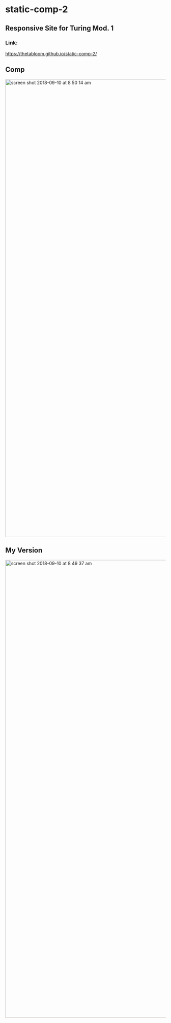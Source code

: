 # static-comp-2

## Responsive Site for Turing Mod. 1 

### Link:
https://thetabloom.github.io/static-comp-2/


## Comp
<img width="1440" alt="screen shot 2018-09-10 at 8 50 14 am" src="https://user-images.githubusercontent.com/25753508/45305076-c66f8b00-b4d6-11e8-914b-f063d60e82d4.png">


## My Version
<img width="1440" alt="screen shot 2018-09-10 at 8 49 37 am" src="https://user-images.githubusercontent.com/25753508/45305079-c7a0b800-b4d6-11e8-99b9-63ab2ead186d.png">

